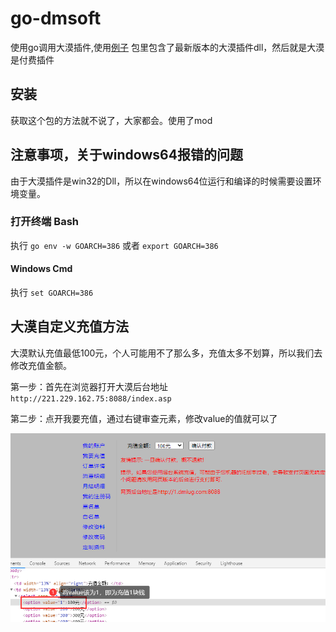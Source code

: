 # go-dmsoft
使用go调用大漠插件,使用[例子](https://github.com/qianniancn/go-dmsoft/tree/master/examples/windows/main.go) 包里包含了最新版本的大漠插件dll，然后就是大漠是付费插件

## 安装
获取这个包的方法就不说了，大家都会。使用了mod

## 注意事项，关于windows64报错的问题
由于大漠插件是win32的Dll，所以在windows64位运行和编译的时候需要设置环境变量。

### 打开终端 Bash
执行 `go env -w GOARCH=386` 或者 `export GOARCH=386`

#### Windows Cmd
执行 `set GOARCH=386`

## 大漠自定义充值方法
大漠默认充值最低100元，个人可能用不了那么多，充值太多不划算，所以我们去修改充值金额。

第一步：首先在浏览器打开大漠后台地址`http://221.229.162.75:8088/index.asp`

第二步：点开我要充值，通过右键审查元素，修改value的值就可以了

![image](./docs/20200609092812.png)